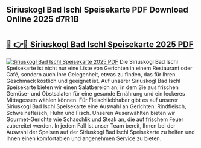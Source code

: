 ## Siriuskogl Bad Ischl Speisekarte PDF Download Online 2025 d7R1B

# <h2><a href="http://gc9t1pa.nevu.top/?p=Siriuskogl+Bad+Ischl+Speisekarte">🔗 👉🔴 Siriuskogl Bad Ischl Speisekarte 2025 PDF</a></h2>

[![Siriuskogl Bad Ischl Speisekarte 2025 PDF](https://i.imgur.com/dBaPXMq.png)](http://gc9t1pa.nevu.top/?p=Siriuskogl+Bad+Ischl+Speisekarte)
Die Siriuskogl Bad Ischl Speisekarte ist nicht nur eine Liste von Gerichten in einem Restaurant oder Café, sondern auch Ihre Gelegenheit, etwas zu finden, das für Ihren Geschmack köstlich und geeignet ist. Auf unserer Siriuskogl Bad Ischl Speisekarte bieten wir einen Salatbereich an, in dem Sie aus frischen Gemüse- und Obstsalaten für eine gesunde Ernährung und ein leckeres Mittagessen wählen können. Für Fleischliebhaber gibt es auf unserer Siriuskogl Bad Ischl Speisekarte eine Auswahl an Gerichten: Rindfleisch, Schweinefleisch, Huhn und Fisch. Unseren Auserwählten bieten wir Gourmet-Gerichte wie Schaschlik und Steak an, die auf frischem Feuer zubereitet werden. In jedem Fall ist unser Team bereit, Ihnen bei der Auswahl der Speisen auf der Siriuskogl Bad Ischl Speisekarte zu helfen und Ihnen einen komfortablen und angenehmen Service zu bieten.
